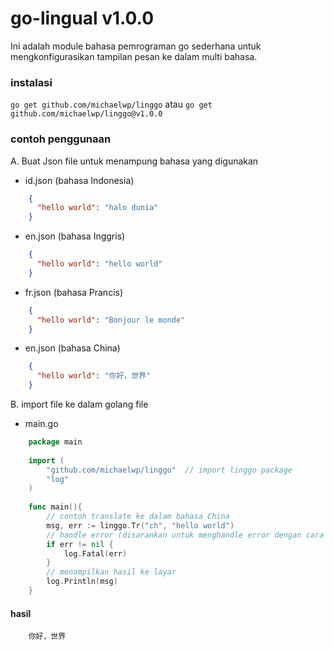 # go-lingual v1.0.0

Ini adalah module bahasa pemrograman go sederhana untuk mengkonfigurasikan tampilan 
pesan ke dalam multi bahasa.

### instalasi
`go get github.com/michaelwp/linggo` atau
`go get github.com/michaelwp/linggo@v1.0.0`

### contoh penggunaan
A. Buat Json file untuk menampung bahasa yang digunakan
- id.json (bahasa Indonesia)
```json 
    {
      "hello world": "halo dunia"
    }
```
- en.json (bahasa Inggris)
```json 
    {
      "hello world": "hello world"
    }
```
- fr.json (bahasa Prancis)
```json 
    {
      "hello world": "Bonjour le monde"
    }
```
- en.json (bahasa China)
```json 
    {
      "hello world": "你好，世界"
    }
```
B. import file ke dalam golang file
- main.go
```go 
    package main
    
    import (
        "github.com/michaelwp/linggo"  // import linggo package
        "log"
    )
    
    func main(){
        // contoh translate ke dalam bahasa China
        msg, err := linggo.Tr("ch", "hello world")
        // handle error (disarankan untuk menghandle error dengan cara yang lebih baik)
        if err != nil {
            log.Fatal(err)
        }
        // menampilkan hasil ke layar
        log.Println(msg)
    }
```
#### hasil
```text
    你好，世界
```


